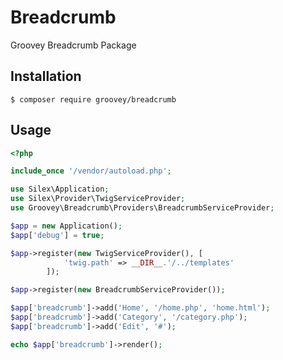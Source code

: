 # Breadcrumb

Groovey Breadcrumb Package

## Installation

    $ composer require groovey/breadcrumb

## Usage

```php
<?php

include_once '/vendor/autoload.php';

use Silex\Application;
use Silex\Provider\TwigServiceProvider;
use Groovey\Breadcrumb\Providers\BreadcrumbServiceProvider;

$app = new Application();
$app['debug'] = true;

$app->register(new TwigServiceProvider(), [
            'twig.path' => __DIR__.'/../templates'
        ]);

$app->register(new BreadcrumbServiceProvider());

$app['breadcrumb']->add('Home', '/home.php', 'home.html');
$app['breadcrumb']->add('Category', '/category.php');
$app['breadcrumb']->add('Edit', '#');

echo $app['breadcrumb']->render();

```
